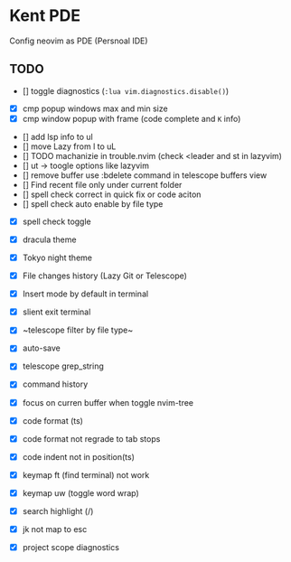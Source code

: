 # Kent PDE

Config neovim as PDE (Persnoal IDE)

## TODO

- [] toggle diagnostics (`:lua vim.diagnostics.disable()`)
- [x] cmp popup windows max and min size
- [x] cmp window popup with frame (code complete and `K` info)
- [] add lsp info to <leader> ul
- [] move Lazy from <leader>l to <leader>uL
- [] TODO machanizie in trouble.nvim (check <leader <x> and <leader>st in lazyvim)
- [] ut -> toogle options like lazyvim
- [] remove buffer use :bdelete command in telescope buffers view
- [] Find recent file only under current folder
- [] spell check correct in quick fix or code aciton
- [] spell check auto enable by file type
- [x] spell check toggle 
- [x] dracula theme
- [x] Tokyo night theme 
- [x] File changes history (Lazy Git or Telescope)
- [x] Insert mode by default in terminal
- [x] slient exit terminal
- [x] ~telescope filter by file type~
- [x] auto-save
- [x] telescope grep_string
- [x] command history
- [x] focus on curren buffer when toggle nvim-tree
- [x] code format (ts)
- [x] code format not regrade to tab stops
- [x] code indent not in position(ts)
- [x] keymap ft (find terminal) not work
- [x] keymap uw (toggle word wrap)
- [x] search highlight (/)
- [x] jk not map to esc
- [x] project scope diagnostics



